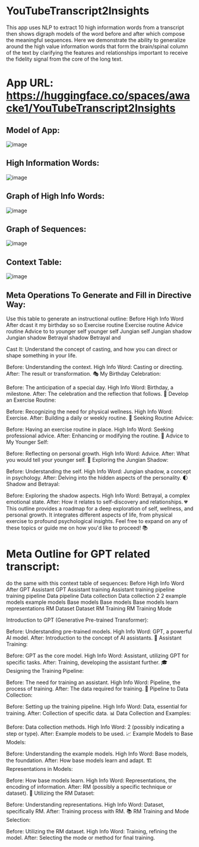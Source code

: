 # YouTubeTranscript2Insights

This app uses NLP to extract 10 high information words from a transcript then shows digraph models of the word before and after which compose the meaningful sequences.  Here we demonstrate the ability to generalize around the high value information words that form the brain/spinal column of the text by clarifying the features and relationships important to receive the fidelity signal from the core of the long text.

# App URL:  https://huggingface.co/spaces/awacke1/YouTubeTranscript2Insights

## Model of App:

![image](https://github.com/AaronCWacker/YouTubeTranscript2Insights/assets/30595158/93c1867b-fda4-43fe-8cf2-75b087bbc42f)

## High Information Words:

![image](https://github.com/AaronCWacker/YouTubeTranscript2Insights/assets/30595158/59f07c61-95ca-4d78-b013-e829209b784f)

## Graph of High Info Words:

![image](https://github.com/AaronCWacker/YouTubeTranscript2Insights/assets/30595158/fe286ba8-ff03-47b8-9a9c-0535e64b3047)

## Graph of Sequences:

![image](https://github.com/AaronCWacker/YouTubeTranscript2Insights/assets/30595158/40d20917-308f-421f-af2c-162947c298b5)

## Context Table:

![image](https://github.com/AaronCWacker/YouTubeTranscript2Insights/assets/30595158/87bceceb-1f67-4685-8847-e8c98cbb2bf2)

## Meta Operations To Generate and Fill in Directive Way:

Use this table to generate an instructional outline:  Before	High Info Word	After
dcast	it
my	birthday	so
so	Exercise	routine
Exercise	routine	Advice
routine	Advice	to
to	younger	self
younger	self	Jungian
self	Jungian	shadow
Jungian	shadow	Betrayal
shadow	Betrayal	and

Cast It: Understand the concept of casting, and how you can direct or shape something in your life.

Before: Understanding the context.
High Info Word: Casting or directing.
After: The result or transformation.
🎭
My Birthday Celebration:

Before: The anticipation of a special day.
High Info Word: Birthday, a milestone.
After: The celebration and the reflection that follows.
🎂
Develop an Exercise Routine:

Before: Recognizing the need for physical wellness.
High Info Word: Exercise.
After: Building a daily or weekly routine.
💪
Seeking Routine Advice:

Before: Having an exercise routine in place.
High Info Word: Seeking professional advice.
After: Enhancing or modifying the routine.
🧠
Advice to My Younger Self:

Before: Reflecting on personal growth.
High Info Word: Advice.
After: What you would tell your younger self.
💌
Exploring the Jungian Shadow:

Before: Understanding the self.
High Info Word: Jungian shadow, a concept in psychology.
After: Delving into the hidden aspects of the personality.
🌓
Shadow and Betrayal:

Before: Exploring the shadow aspects.
High Info Word: Betrayal, a complex emotional state.
After: How it relates to self-discovery and relationships.
💔
This outline provides a roadmap for a deep exploration of self, wellness, and personal growth. It integrates different aspects of life, from physical exercise to profound psychological insights. Feel free to expand on any of these topics or guide me on how you'd like to proceed! 📚


# Meta Outline for GPT related transcript:

do the same with this context table of sequences:  Before	High Info Word	After
GPT	Assistant
GPT	Assistant	training
Assistant	training	pipeline
training	pipeline	Data
pipeline	Data	collection
Data	collection	2
2	example	models
example	models	Base
models	Base	models
Base	models	learn
representations	RM	Dataset
Dataset	RM	Training
RM	Training	Mode

Introduction to GPT (Generative Pre-trained Transformer):

Before: Understanding pre-trained models.
High Info Word: GPT, a powerful AI model.
After: Introduction to the concept of AI assistants.
🤖
Assistant Training:

Before: GPT as the core model.
High Info Word: Assistant, utilizing GPT for specific tasks.
After: Training, developing the assistant further.
🎓
Designing the Training Pipeline:

Before: The need for training an assistant.
High Info Word: Pipeline, the process of training.
After: The data required for training.
🧠
Pipeline to Data Collection:

Before: Setting up the training pipeline.
High Info Word: Data, essential for training.
After: Collection of specific data.
📊
Data Collection and Examples:

Before: Data collection methods.
High Info Word: 2 (possibly indicating a step or type).
After: Example models to be used.
📈
Example Models to Base Models:

Before: Understanding the example models.
High Info Word: Base models, the foundation.
After: How base models learn and adapt.
🏗️
Representations in Models:

Before: How base models learn.
High Info Word: Representations, the encoding of information.
After: RM (possibly a specific technique or dataset).
🧩
Utilizing the RM Dataset:

Before: Understanding representations.
High Info Word: Dataset, specifically RM.
After: Training process with RM.
📚
RM Training and Mode Selection:

Before: Utilizing the RM dataset.
High Info Word: Training, refining the model.
After: Selecting the mode or method for final training.




